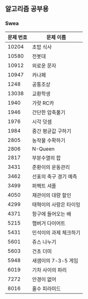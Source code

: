 ## 알고리즘 공부용

### Swea

| 문제 번호 | 문제 이름       |
| --------- | --------------- |
| 10204 | 초밥 식사 |
| 10580 | 전봇대 |
| 10912 | 외로운 문자 |
| 10947 | 카나페 |
| 1248 | 공통조상 |
| 13038 | 교환학생 |
| 1940 | 가랏 RC카 |
| 1946 | 간단한 압축풀기 |
| 1976 | 시각 덧셈 |
| 1984 | 중간 평균값 구하기 |
| 2805      | 농작물 수확하기 |
| 2806      | N-Queen |
|2817|부분수열의 합|
|3431|준환이의 운동관리|
| 3462 | 선표의 축구 경기 예측 |
|3499|퍼펙트 셔플|
| 4050 | 재관이의 대량 할인 |
| 4299 | 태혁이의 사랑은 타이밍 |
| 4371 | 항구에 들어오는 배 |
| 5215 | 햄버거 다이어트 |
| 5431 | 민석이의 과제 체크하기 |
| 5601 | 쥬스 나누기 |
| 5603 | 건초 더미 |
| 5948 | 새샘이의 7-3-5 게임 |
| 6019 | 기차 사이의 파리 |
| 7272 | 안경이 없어 |
| 8016 | 홀수 피라미드 |
